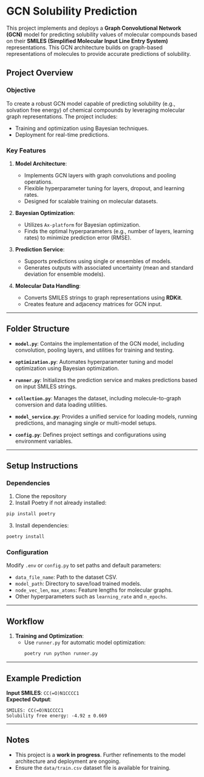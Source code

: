 
# GCN Solubility Prediction

This project implements and deploys a **Graph Convolutional Network (GCN)** model for predicting solubility values of molecular compounds based on their **SMILES (Simplified Molecular Input Line Entry System)** representations. This GCN architecture builds on graph-based representations of molecules to provide accurate predictions of solubility.

## Project Overview

### Objective
To create a robust GCN model capable of predicting solubility (e.g., solvation free energy) of chemical compounds by leveraging molecular graph representations. The project includes:
- Training and optimization using Bayesian techniques.
- Deployment for real-time predictions.

### Key Features

1. **Model Architecture**:
   - Implements GCN layers with graph convolutions and pooling operations.
   - Flexible hyperparameter tuning for layers, dropout, and learning rates.
   - Designed for scalable training on molecular datasets.

2. **Bayesian Optimization**:
   - Utilizes `Ax-platform` for Bayesian optimization.
   - Finds the optimal hyperparameters (e.g., number of layers, learning rates) to minimize prediction error (RMSE).

3. **Prediction Service**:
   - Supports predictions using single or ensembles of models.
   - Generates outputs with associated uncertainty (mean and standard deviation for ensemble models).

4. **Molecular Data Handling**:
   - Converts SMILES strings to graph representations using **RDKit**.
   - Creates feature and adjacency matrices for GCN input.

---

## Folder Structure

- **`model.py`**:
  Contains the implementation of the GCN model, including convolution, pooling layers, and utilities for training and testing.

- **`optimization.py`**:
  Automates hyperparameter tuning and model optimization using Bayesian optimization.

- **`runner.py`**:
  Initializes the prediction service and makes predictions based on input SMILES strings.

- **`collection.py`**:
  Manages the dataset, including molecule-to-graph conversion and data loading utilities.

- **`model_service.py`**:
  Provides a unified service for loading models, running predictions, and managing single or multi-model setups.

- **`config.py`**:
  Defines project settings and configurations using environment variables.

---

## Setup Instructions

### Dependencies  

1. Clone the repository
2. Install Poetry if not already installed:
```bash
pip install poetry
```
3. Install dependencies:
```bash
poetry install
```

### Configuration
Modify `.env` or `config.py` to set paths and default parameters:
- `data_file_name`: Path to the dataset CSV.
- `model_path`: Directory to save/load trained models.
- `node_vec_len`, `max_atoms`: Feature lengths for molecular graphs.
- Other hyperparameters such as `learning_rate` and `n_epochs`.

---

## Workflow

1. **Training and Optimization**:
   - Use `runner.py` for automatic model optimization:
     ```bash
     poetry run python runner.py
     ```

---

## Example Prediction

**Input SMILES**: `CC(=O)N1CCCC1`  
**Expected Output**:
```
SMILES: CC(=O)N1CCCC1
Solubility free energy: -4.92 ± 0.669
```

---
## Notes
- This project is a **work in progress**. Further refinements to the model architecture and deployment are ongoing.
- Ensure the `data/train.csv` dataset file is available for training.

